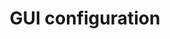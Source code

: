 ---
lang: en
layout: doc
permalink: /doc/gui-configuration/
redirect_to: https://doc.qubes-os.org/en/latest/user/advanced-topics/gui-configuration.html
ref: 184
title: GUI configuration
---